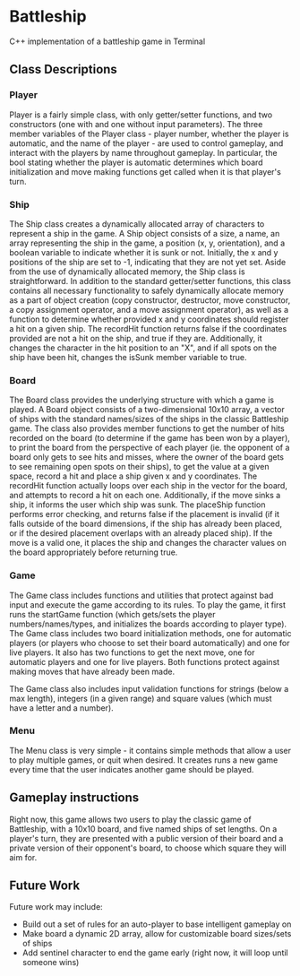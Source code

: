 # Battleship
C++ implementation of a battleship game in Terminal

## Class Descriptions
### Player
Player is a fairly simple class, with only getter/setter functions, and two constructors (one with and one without input parameters). The three member variables of the Player class - player number, whether the player is automatic, and the name of the player - are used to control gameplay, and interact with the players by name throughout gameplay. In particular, the bool stating whether the player is automatic determines which board initialization and move making functions get called when it is that player's turn.

### Ship
The Ship class creates a dynamically allocated array of characters to represent a ship in the game. A Ship object consists of a size, a name, an array representing the ship in the game, a position (x, y, orientation), and a boolean variable to indicate whether it is sunk or not. Initially, the x and y positions of the ship are set to -1, indicating that they are not yet set. Aside from the use of dynamically allocated memory, the Ship class is straightforward. In addition to the standard getter/setter functions, this class contains all necessary functionality to safely dynamically allocate memory as a part of object creation (copy constructor, destructor, move constructor, a copy assignment operator, and a move assignment operator), as well as a function to determine whether provided x and y coordinates should register a hit on a given ship. The recordHit function returns false if the coordinates provided are not a hit on the ship, and true if they are. Additionally, it changes the character in the hit position to an "X", and if all spots on the ship have been hit, changes the isSunk member variable to true. 

### Board
The Board class provides the underlying structure with which a game is played. A Board object consists of a two-dimensional 10x10 array, a vector of ships with the standard names/sizes of the ships in the classic Battleship game. The class also provides member functions to get the number of hits recorded on the board (to determine if the game has been won by a player), to print the board from the perspective of each player (ie. the opponent of a board only gets to see hits and misses, where the owner of the board gets to see remaining open spots on their ships), to get the value at a given space, record a hit and place a ship given x and y coordinates. The recordHit function actually loops over each ship in the vector for the board, and attempts to record a hit on each one. Additionally, if the move sinks a ship, it informs the user which ship was sunk. The placeShip function performs error checking, and returns false if the placement is invalid (if it falls outside of the board dimensions, if the ship has already been placed, or if the desired placement overlaps with an already placed ship). If the move is a valid one, it places the ship and changes the character values on the board appropriately before returning true. 


### Game
The Game class includes functions and utilities that protect against bad input and execute the game according to its rules. To play the game, it first runs the startGame function (which gets/sets the player numbers/names/types, and initializes the boards according to player type). The Game class includes two board initialization methods, one for automatic players (or players who choose to set their board automatically) and one for live players. It also has two functions to get the next move, one for automatic players and one for live players. Both functions protect against making moves that have already been made.

The Game class also includes input validation functions for strings (below a max length), integers (in a given range) and square values (which must have a letter and a number).


### Menu
The Menu class is very simple - it contains simple methods that allow a user to play multiple games, or quit when desired. It creates runs a new game every time that the user indicates another game should be played.


## Gameplay instructions
Right now, this game allows two users to play the classic game of Battleship, with a 10x10 board, and five named ships of set lengths. On a player's turn, they are presented with a public version of their board and a private version of their opponent's board, to choose which square they will aim for.

## Future Work
Future work may include:
* Build out a set of rules for an auto-player to base intelligent gameplay on
* Make board a dynamic 2D array, allow for customizable board sizes/sets of ships
* Add sentinel character to end the game early (right now, it will loop until someone wins)